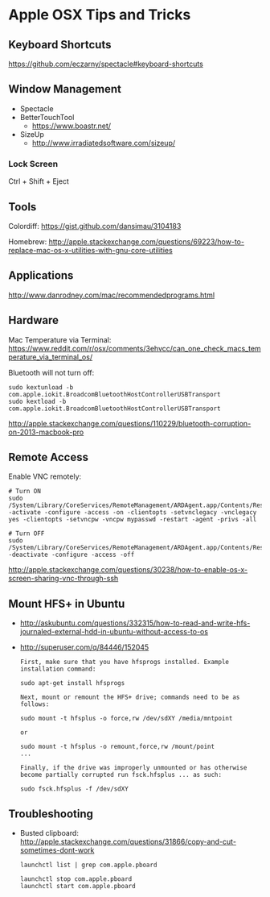 # Apple OSX Tips and Tricks
## Keyboard Shortcuts

<https://github.com/eczarny/spectacle#keyboard-shortcuts>

## Window Management

* Spectacle
* BetterTouchTool
	* <https://www.boastr.net/>
* SizeUp
	* <http://www.irradiatedsoftware.com/sizeup/>

### Lock Screen

Ctrl + Shift + Eject

## Tools

Colordiff:
<https://gist.github.com/dansimau/3104183>

Homebrew: <http://apple.stackexchange.com/questions/69223/how-to-replace-mac-os-x-utilities-with-gnu-core-utilities>

## Applications

<http://www.danrodney.com/mac/recommendedprograms.html>

## Hardware

Mac Temperature via Terminal:
<https://www.reddit.com/r/osx/comments/3ehvcc/can_one_check_macs_temperature_via_terminal_os/>

Bluetooth will not turn off:

```
sudo kextunload -b com.apple.iokit.BroadcomBluetoothHostControllerUSBTransport
sudo kextload -b com.apple.iokit.BroadcomBluetoothHostControllerUSBTransport
```

<http://apple.stackexchange.com/questions/110229/bluetooth-corruption-on-2013-macbook-pro>

## Remote Access

Enable VNC remotely:

```
# Turn ON
sudo  /System/Library/CoreServices/RemoteManagement/ARDAgent.app/Contents/Resources/kickstart -activate -configure -access -on -clientopts -setvnclegacy -vnclegacy yes -clientopts -setvncpw -vncpw mypasswd -restart -agent -privs -all

# Turn OFF
sudo /System/Library/CoreServices/RemoteManagement/ARDAgent.app/Contents/Resources/kickstart -deactivate -configure -access -off
```

<http://apple.stackexchange.com/questions/30238/how-to-enable-os-x-screen-sharing-vnc-through-ssh>

## Mount HFS+ in Ubuntu

* <http://askubuntu.com/questions/332315/how-to-read-and-write-hfs-journaled-external-hdd-in-ubuntu-without-access-to-os>
* <http://superuser.com/q/84446/152045>

	```
	First, make sure that you have hfsprogs installed. Example installation command:
	
	sudo apt-get install hfsprogs
	
	Next, mount or remount the HFS+ drive; commands need to be as follows:
	
	sudo mount -t hfsplus -o force,rw /dev/sdXY /media/mntpoint
	
	or
	
	sudo mount -t hfsplus -o remount,force,rw /mount/point
	...
	
	Finally, if the drive was improperly unmounted or has otherwise become partially corrupted run fsck.hfsplus ... as such:
	
	sudo fsck.hfsplus -f /dev/sdXY
	```
	
## Troubleshooting

* Busted clipboard: <http://apple.stackexchange.com/questions/31866/copy-and-cut-sometimes-dont-work>

	```
	launchctl list | grep com.apple.pboard
	
	launchctl stop com.apple.pboard
	launchctl start com.apple.pboard
	```